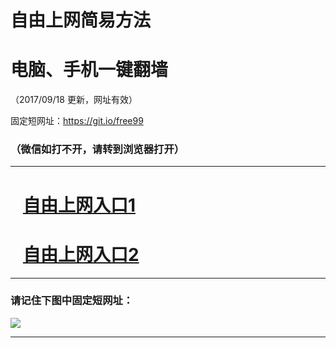 ﻿# 自由上网简易方法

# 电脑、手机一键翻墙

（2017/09/18 更新，网址有效）

固定短网址：https://git.io/free99

### （微信如打不开，请转到浏览器打开）


***





# &nbsp;&nbsp; <a href="http://ft362313709.fwq-tz1005.info/fwqtz01.html?t=091800126560 " target="_blank">自由上网入口1</a>
# &nbsp;&nbsp; <a href="http://ft3017115660.fwq-tz1006.info/fwqtz02.html?t=091800110602 " target="_blank">自由上网入口2</a>
***

### 请记住下图中固定短网址：

<img src="https://s3-us-west-2.amazonaws.com/fwq-1001/yjfq-20170905okok.png" /> 


***

